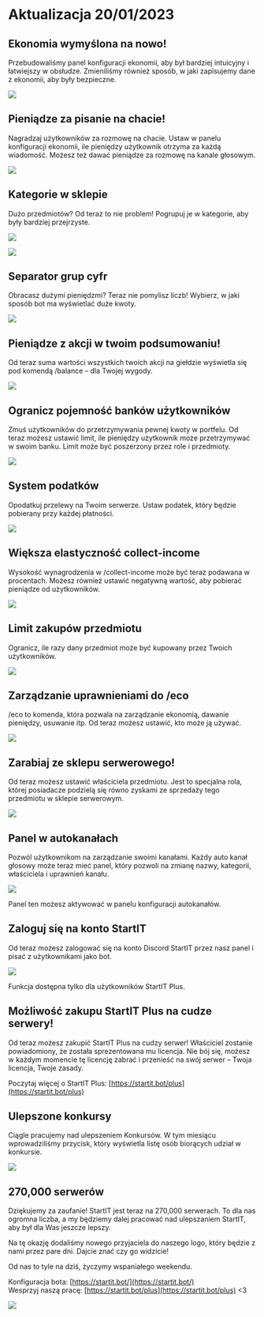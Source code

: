 # Aktualizacja 20/01/2023

## Ekonomia wymyślona na nowo!

Przebudowaliśmy panel konfiguracji ekonomii, aby był bardziej intuicyjny i łatwiejszy w obsłudze. Zmieniliśmy również sposób, w jaki zapisujemy dane z ekonomii, aby były bezpieczne.

![](jan23-eco-pl.png)

## Pieniądze za pisanie na chacie!

Nagradzaj użytkowników za rozmowę na chacie. Ustaw w panelu konfiguracji ekonomii, ile pieniędzy użytkownik otrzyma za każdą wiadomość. Możesz też dawać pieniądze za rozmowę na kanale głosowym.

![](jan23-ecovoice-pl.png)

## Kategorie w sklepie

Dużo przedmiotów? Od teraz to nie problem! Pogrupuj je w kategorie, aby były bardziej przejrzyste.

![](jan23-ecocat-pl.png)

![](jan23-ecocat2.png)

## Separator grup cyfr

Obracasz dużymi pieniędzmi? Teraz nie pomylisz liczb! Wybierz, w jaki sposób bot ma wyświetlać duże kwoty.

![](jan23-ecosep-pl.png)

## Pieniądze z akcji w twoim podsumowaniu!

Od teraz suma wartości wszystkich twoich akcji na giełdzie wyświetla się pod komendą /balance – dla Twojej wygody.

![](jan23-ecobal-pl.png)

## Ogranicz pojemność banków użytkowników

Zmuś użytkowników do przetrzymywania pewnej kwoty w portfelu. Od teraz możesz ustawić limit, ile pieniędzy użytkownik może przetrzymywać w swoim banku. Limit może być poszerzony przez role i przedmioty.

![](jan23-ecobanklimit-pl.png)

## System podatków

Opodatkuj przelewy na Twoim serwerze. Ustaw podatek, który będzie pobierany przy każdej płatności.

![](jan23-tax-pl.png)

## Większa elastyczność collect-income

Wysokość wynagrodzenia w /collect-income może być teraz podawana w procentach. Możesz również ustawić negatywną wartość, aby pobierać pieniądze od użytkowników.

![](jan23-collect-pl.png)

## Limit zakupów przedmiotu

Ogranicz, ile razy dany przedmiot może być kupowany przez Twoich użytkowników.

![](jan23-buylimit-pl.png)


## Zarządzanie uprawnieniami do /eco

/eco to komenda, która pozwala na zarządzanie ekonomią, dawanie pieniędzy, usuwanie itp. Od teraz możesz ustawić, kto może ją używać.

![](jan23-ecocmd-pl.png)


## Zarabiaj ze sklepu serwerowego!

Od teraz możesz ustawić właściciela przedmiotu. Jest to specjalna rola, której posiadacze podzielą się równo zyskami ze sprzedaży tego przedmiotu w sklepie serwerowym.

![](jan23-owner-pl.png)
## Panel w autokanałach

Pozwól użytkownikom na zarządzanie swoimi kanałami. Każdy auto kanał głosowy może teraz mieć panel, który pozwoli na zmianę nazwy, kategorii, właściciela i uprawnień kanału.

![](jan23-voicedash.png)

Panel ten możesz aktywować w panelu konfiguracji autokanałów.

## Zaloguj się na konto StartIT

Od teraz możesz zalogować się na konto Discord StartIT przez nasz panel i pisać z użytkownikami jako bot.

![](jan23-dclogin-pl.png)

Funkcja dostępna tylko dla użytkowników StartIT Plus.

## Możliwość zakupu StartIT Plus na cudze serwery!

Od teraz możesz zakupić StartIT Plus na cudzy serwer! Właściciel zostanie powiadomiony, że została sprezentowana mu licencja.
Nie bój się, możesz w każdym momencie tę licencję zabrać i przenieść na swój serwer – Twoja licencja, Twoje zasady.

Poczytaj więcej o StartIT Plus: [https://startit.bot/plus](https://startit.bot/plus)

## Ulepszone konkursy

Ciągle pracujemy nad ulepszeniem Konkursów. W tym miesiącu wprowadziliśmy przycisk, który wyświetla listę osób biorących udział w konkursie.

![](jan23-giveaway.png)

## 270,000 serwerów

Dziękujemy za zaufanie! StartIT jest teraz na 270,000 serwerach. To dla nas ogromna liczba, a my będziemy dalej pracować nad ulepszaniem StartIT, aby był dla Was jeszcze lepszy.

Na tę okazję dodaliśmy nowego przyjaciela do naszego logo, który będzie z nami przez pare dni. Dajcie znać czy go widzicie!

Od nas to tyle na dziś, życzymy wspaniałego weekendu.

Konfiguracja bota: [https://startit.bot/](https://startit.bot/) \
Wesprzyj naszą pracę: [https://startit.bot/plus](https://startit.bot/plus) <3

![](jan23-eyes.png)
